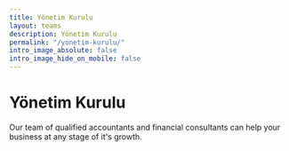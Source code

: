 ```yaml
---
title: Yönetim Kurulu
layout: teams
description: Yönetim Kurulu
permalink: "/yonetim-kurulu/"
intro_image_absolute: false
intro_image_hide_on_mobile: false
---
```


# Yönetim Kurulu

Our team of qualified accountants and financial consultants can help your business at any stage of it's growth.
